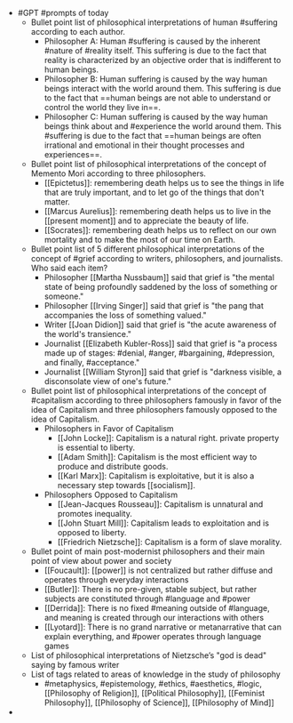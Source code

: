 - #GPT #prompts of today
	- Bullet point list of philosophical interpretations of human #suffering according to each author.
		- Philosopher A: Human #suffering is caused by the inherent #nature of #reality itself. This suffering is due to the fact that reality is characterized by an objective order that is indifferent to human beings.
		- Philosopher B: Human suffering is caused by the way human beings interact with the world around them. This suffering is due to the fact that ==human beings are not able to understand or control the world they live in==.
		- Philosopher C: Human suffering is caused by the way human beings think about and #experience the world around them. This #suffering is due to the fact that ==human beings are often irrational and emotional in their thought processes and experiences==.
	- Bullet point list of philosophical interpretations of the concept of Memento Mori according to three philosophers.
		- [[Epictetus]]: remembering death helps us to see the things in life that are truly important, and to let go of the things that don't matter.
		- [[Marcus Aurelius]]: remembering death helps us to live in the [[present moment]] and to appreciate the beauty of life.
		- [[Socrates]]: remembering death helps us to reflect on our own mortality and to make the most of our time on Earth.
	- Bullet point list of 5 different philosophical interpretations of the concept of #grief according to writers, philosophers, and journalists. Who said each item?
		- Philosopher [[Martha Nussbaum]] said that grief is "the mental state of being profoundly saddened by the loss of something or someone."
		- Philosopher [[Irving Singer]] said that grief is "the pang that accompanies the loss of something valued."
		- Writer [[Joan Didion]] said that grief is "the acute awareness of the world's transience."
		- Journalist [[Elizabeth Kubler-Ross]] said that grief is "a process made up of stages: #denial, #anger, #bargaining, #depression, and finally, #acceptance."
		- Journalist [[William Styron]] said that grief is "darkness visible, a disconsolate view of one's future."
	- Bullet point list of philosophical interpretations of the concept of #capitalism according to three philosophers famously in favor of the idea of Capitalism and three philosophers famously opposed to the idea of Capitalism.
		- Philosophers in Favor of Capitalism
			- [[John Locke]]: Capitalism is a natural right. private property is essential to liberty.
			- [[Adam Smith]]: Capitalism is the most efficient way to produce and distribute goods.
			- [[Karl Marx]]: Capitalism is exploitative, but it is also a necessary step towards [[socialism]].
		- Philosophers Opposed to Capitalism
			- [[Jean-Jacques Rousseau]]: Capitalism is unnatural and promotes inequality.
			- [[John Stuart Mill]]: Capitalism leads to exploitation and is opposed to liberty.
			- [[Friedrich Nietzsche]]: Capitalism is a form of slave morality.
	- Bullet point of main post-modernist philosophers and their main point of view about power and society
		- [[Foucault]]: [[power]] is not centralized but rather diffuse and operates through everyday interactions
		- [[Butler]]: There is no pre-given, stable subject, but rather subjects are constituted through #language and #power
		- [[Derrida]]: There is no fixed #meaning outside of #language, and meaning is created through our interactions with others
		- [[Lyotard]]: There is no grand narrative or metanarrative that can explain everything, and #power operates through language games
	- List of philosophical interpretations of Nietzsche’s "god is dead" saying by famous writer
	- List of tags related to areas of knowledge in the study of philosophy
		- #metaphysics, #epistemology, #ethics, #aesthetics, #logic, [[Philosophy of Religion]], [[Political Philosophy]], [[Feminist Philosophy]], [[Philosophy of Science]], [[Philosophy of Mind]]
-